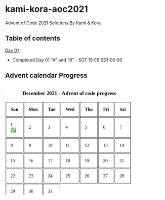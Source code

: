 # kami-kora-aoc2021
Advent of Code 2021 Solutions By Kami &amp; Kora
## Table of contents 
[Day 01](https://github.com/Korase/kami-kora-aoc2021#Day01)
<!-- - Started Day 01 "A" and "B" - SGT 13:28 EST 01:28 -->
- <span id="Day1">Completed Day 01 "A" and "B" - SGT 15:06 EST 03:06</span>

## Advent calendar Progress

<img src="adventCalendar.png">